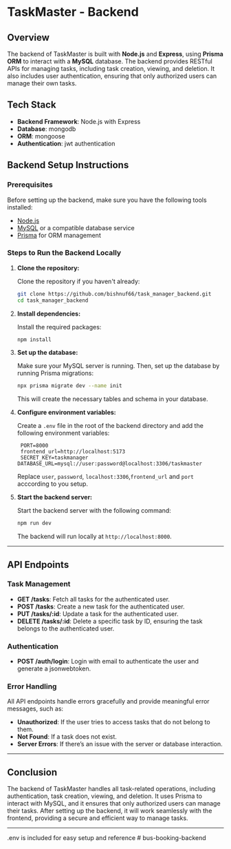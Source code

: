 # TaskMaster - Backend

## Overview

The backend of TaskMaster is built with **Node.js** and **Express**, using **Prisma ORM** to interact with a **MySQL** database. The backend provides RESTful APIs for managing tasks, including task creation, viewing, and deletion. It also includes user authentication, ensuring that only authorized users can manage their own tasks.

## Tech Stack

- **Backend Framework**: Node.js with Express
- **Database**: mongodb
- **ORM**: mongoose
- **Authentication**: jwt authentication

## Backend Setup Instructions

### Prerequisites

Before setting up the backend, make sure you have the following tools installed:

- [Node.js](https://nodejs.org/)
- [MySQL](https://www.mysql.com/) or a compatible database service
- [Prisma](https://www.prisma.io/docs/getting-started) for ORM management

### Steps to Run the Backend Locally

1. **Clone the repository:**

   Clone the repository if you haven't already:

   ```bash
   git clone https://github.com/bishnuf66/task_manager_backend.git
   cd task_manager_backend
   ```

2. **Install dependencies:**

   Install the required packages:

   ```bash
   npm install
   ```

3. **Set up the database:**

   Make sure your MySQL server is running. Then, set up the database by running Prisma migrations:

   ```bash
   npx prisma migrate dev --name init
   ```

   This will create the necessary tables and schema in your database.

4. **Configure environment variables:**

   Create a `.env` file in the root of the backend directory and add the following environment variables:

   ```env
    PORT=8000
    frontend_url=http://localhost:5173
    SECRET_KEY=taskmanager
   DATABASE_URL=mysql://user:password@localhost:3306/taskmaster
   ```

   Replace `user`, `password`, `localhost:3306`,`frontend_url` and `port` acccording to you setup.

5. **Start the backend server:**

   Start the backend server with the following command:

   ```bash
   npm run dev
   ```

   The backend will run locally at `http://localhost:8000`.

---

## API Endpoints

### Task Management

- **GET /tasks**: Fetch all tasks for the authenticated user.
- **POST /tasks**: Create a new task for the authenticated user.
- **PUT /tasks/:id**: Update a task for the authenticated user.
- **DELETE /tasks/:id**: Delete a specific task by ID, ensuring the task belongs to the authenticated user.

### Authentication

- **POST /auth/login**: Login with email to authenticate the user and generate a jsonwebtoken.

### Error Handling

All API endpoints handle errors gracefully and provide meaningful error messages, such as:

- **Unauthorized**: If the user tries to access tasks that do not belong to them.
- **Not Found**: If a task does not exist.
- **Server Errors**: If there’s an issue with the server or database interaction.

---

## Conclusion

The backend of TaskMaster handles all task-related operations, including authentication, task creation, viewing, and deletion. It uses Prisma to interact with MySQL, and it ensures that only authorized users can manage their tasks. After setting up the backend, it will work seamlessly with the frontend, providing a secure and efficient way to manage tasks.

---

.env is included for easy setup and reference
#   b u s - b o o k i n g - b a c k e n d 
 
 
